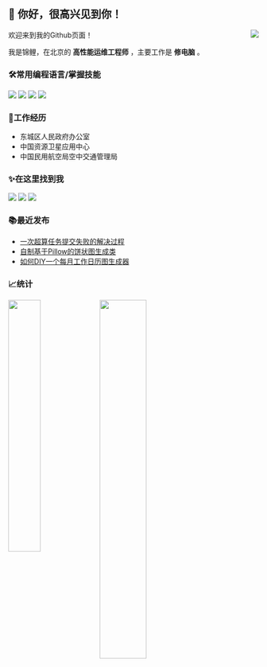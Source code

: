 
## 👋 你好，很高兴见到你！

<img align="right" src="https://0w0.in/wp-content/uploads/2021/01/SPMax-smal.png"/>

欢迎来到我的Github页面！

我是锦鲤，在北京的 **高性能运维工程师** ，主要工作是 **修电脑** 。

### 🛠常用编程语言/掌握技能

![](https://img.shields.io/badge/Python-3.10-blue?style=for-the-badge&logo=Python&logoColor=white)
![](https://img.shields.io/badge/Android-Java-orange?style=for-the-badge&logo=android&logoColor=white)
![](https://img.shields.io/badge/PHP-7-9cf?style=for-the-badge&logo=Php&logoColor=white)
![](https://img.shields.io/badge/RHCE-210%E2%80%94124%E2%80%94376-red?style=for-the-badge&logo=redhat&logoColor=white)

### 👔工作经历

 - 东城区人民政府办公室
 - 中国资源卫星应用中心
 - 中国民用航空局空中交通管理局

### ✨在这里找到我

[![](https://img.shields.io/badge/Telegram-@gugufan-blue?style=for-the-badge&logo=telegram&logoColor=white)](https://t.me/gugufan)
[![](https://img.shields.io/badge/Email-swpqianmst@hotmail.com-green?style=for-the-badge&logoColor=white)](mailto:swpqianmst@hotmail.com)
[![](https://img.shields.io/badge/%E9%94%A6%E9%B2%A4%E5%9C%B0%E7%90%83%E7%A0%94%E7%A9%B6%E9%99%A2-0w0.in-pink?style=for-the-badge&logo=wordpress&logoColor=white)](https://0w0.in/)

### 📚最近发布

- [一次超算任务提交失败的解决过程](https://0w0.in/2022/08/yccsrwtjsbdjjgc/)
- [自制基于Pillow的饼状图生成类](https://0w0.in/2022/08/zzjypdbztscl/)
- [如何DIY一个每月工作日历图生成器](https://0w0.in/2022/07/rhdygmygzrltscq/)

### 📈统计

<a href="https://github.com/NekoLines?tab=repositories"><img align="left" width="36%" src="https://github-readme-stats.vercel.app/api/top-langs/?username=nekolines&hide=css,html&layout=compact&theme=buefy&count_private=true"/></a>
<a href="https://github.com/NekoLines"><img width="43%" src="https://github-readme-stats.vercel.app/api?username=nekolines&show_icons=true&theme=buefy&count_private=true"/></a>

